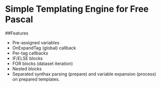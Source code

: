 # Simple Templating Engine for Free Pascal


##Features

* Pre-assigned variables
* OnExpandTag (global) callback
* Per-tag callbacks
* IF/ELSE blocks
* FOR blocks (dataset iteration)
* Nested blocks
* Separated synthax parsing (prepare) and variable expansion (process) on prepared templates.

